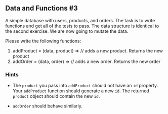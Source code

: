## Data and Functions #3 ##

A simple database with users, products, and orders. The task is to write
functions and get all of the tests to pass. The data structure is identical
to the second exercise. We are now going to mutate the data.

Please write the following functions:

1. addProduct = (data, product) => // adds a new product. Returns the new product
1. addOrder = (data, order) => // adds a new order. Returns the new order

### Hints ###

* The `product` you pass into `addProduct` should not have an `id` property.
Your `addProduct` function should generate a new `id`. The returned `product` object
should contain the new `id`.

* `addOrder` should behave similarly.